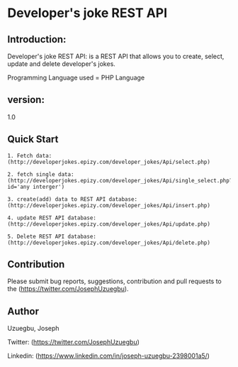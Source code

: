 # Developer's joke REST API

## Introduction:
Developer's joke REST API: is a REST API that allows you to create, select, update and delete developer's jokes. 

Programming Language used = PHP Language


## version: 
1.0 

## Quick Start
```
1. Fetch data: (http://developerjokes.epizy.com/developer_jokes/Api/select.php)

2. fetch single data: (http://developerjokes.epizy.com/developer_jokes/Api/single_select.php?id='any interger')

3. create(add) data to REST API database:  (http://developerjokes.epizy.com/developer_jokes/Api/insert.php)

4. update REST API database: (http://developerjokes.epizy.com/developer_jokes/Api/update.php)

5. Delete REST API database: (http://developerjokes.epizy.com/developer_jokes/Api/delete.php)
```

## Contribution

Please submit bug reports, suggestions, contribution and pull requests to the (https://twitter.com/JosephUzuegbu).

## Author

Uzuegbu, Joseph 

Twitter: (https://twitter.com/JosephUzuegbu)

Linkedin: (https://www.linkedin.com/in/joseph-uzuegbu-2398001a5/)
